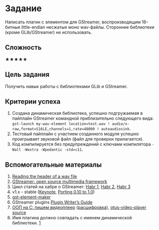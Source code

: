 # Задание

Написать плагин с элементом для GStreamer, воспроизводящим 16-битные little-endian несжатые моно
wav-файлы. Сторонние библиотеки (кроме GLib/GStreamer) не использовать.

## Сложность

★★★★★

## Цель задания

Получить навык работы с библиотеками GLib и GStreamer.

## Критерии успеха

1. Создана динамическая библиотека, успешно подгружаемая в пайплайн GStreamer командной
   приблизительно следующего вида:
   `gst-launch my-wav-element location=test.wav ! audio/x-raw,format=S16LE,channels=1,rate=48000 ! autoaudiosink`.
2. Тестовый пайплайн с участием созданного модуля успешно проигрывает звуковой файл (файл для
   проверки прилагается).
3. Код компилируется без предупреждений с ключами компилятора `-Wall -Wextra -Wpedantic -std=c11`.

## Вспомогательные материалы

1. [Reading the header of a wav file](https://onestepcode.com/read-wav-header)
2. [GStreamer: open source multimedia framework](https://gstreamer.freedesktop.org/)
3. Цикл статей на хабре о GStreamer: [Habr 1](https://habr.com/ru/post/178813), [Habr 2](https://habr.com/ru/post/179167), [Habr 3](https://habr.com/ru/post/204014)
4. v1.x - stable ([Keynote](https://gstconf.ubicast.tv/videos/keynote-gstreamer-10), [Porting 0.10 to 1.0](https://gstreamer.freedesktop.org/documentation/application-development/appendix/porting-1-0.html?gi-language=c))
5. [gst-element-maker](https://gitlab.freedesktop.org/gstreamer/gst-plugins-bad/-/blob/master/tools/gst-element-maker)
6. GStreamer plugins [Plugin Writer’s Guide](https://gstreamer.freedesktop.org/documentation/plugin-development/?gi-language=c)
7. [ООП на C: пишем видеоплеер](https://youtu.be/eCJT7id50V8) ([расшифровка](https://otus.ru/journal/oop-na-c-pishem-videopleer)), [otus-video-player source](https://gitlab.com/lockie/otus-video-player)
8. Имя плагина должно совпадать с именем динамической библиотеки. [1](http://gstreamer-devel.966125.n4.nabble.com/Plugin-loading-fails-with-Gstreamer-1-14-0-td4686497.html)

